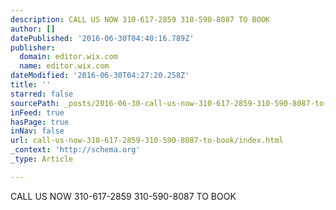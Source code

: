 ```yaml
---
description: CALL US NOW 310-617-2859 310-590-8087 TO BOOK
author: []
datePublished: '2016-06-30T04:40:16.789Z'
publisher:
  domain: editor.wix.com
  name: editor.wix.com
dateModified: '2016-06-30T04:27:20.258Z'
title: ''
starred: false
sourcePath: _posts/2016-06-30-call-us-now-310-617-2859-310-590-8087-to-book.md
inFeed: true
hasPage: true
inNav: false
url: call-us-now-310-617-2859-310-590-8087-to-book/index.html
_context: 'http://schema.org'
_type: Article

---
```

CALL US NOW 310-617-2859 310-590-8087 TO BOOK